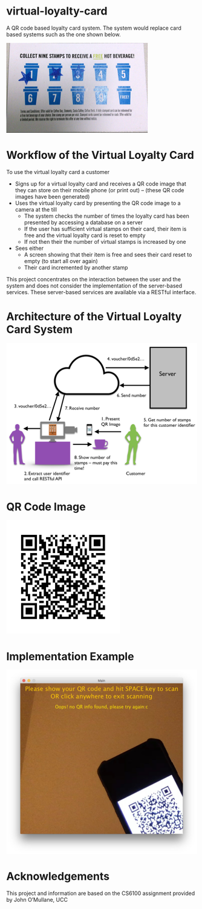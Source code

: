 # virtual-loyalty-card
<p>A QR code based loyalty card system. The system would replace card based systems such as the one shown below.</p>
<img src="https://github.com/qiuyangnie/virtual-loyalty-card/blob/master/img/cardBasedSystem.png">

# Workflow of the Virtual Loyalty Card
<p>To use the virtual loyalty card a customer</p>
<ul>
  <li>Signs up for a virtual loyalty card and receives a QR code image that they can store on their mobile phone (or print out) – (these QR code images have been generated)</li>
  <li>
    Uses the virtual loyalty card by presenting the QR code image to a camera at the till
    <ul>
      <li>The system checks the number of times the loyalty card has been presented by
accessing a database on a server</li>
      <li>If the user has sufficient virtual stamps on their card, their item is free and the
virtual loyalty card is reset to empty</li>
      <li>If not then their the number of virtual stamps is increased by one</li>
    </ul>
  </li>
  <li>Sees either
    <ul>
      <li>A screen showing that their item is free and sees their card reset to empty (to start all over again)</li>
      <li>Their card incremented by another stamp</li>
    </ul>
  </li>
</ul>
<p>This project concentrates on the interaction between the user and the system and does not consider the implementation of the server-based services. These server-based services are available via a RESTful interface.</p>

# Architecture of the Virtual Loyalty Card System
<img src="https://github.com/qiuyangnie/virtual-loyalty-card/blob/master/img/architecture.png" width="600">

# QR Code Image
<img src="https://github.com/qiuyangnie/virtual-loyalty-card/blob/master/img/QRCodeExample.PNG">

# Implementation Example
<img src="https://github.com/qiuyangnie/virtual-loyalty-card/blob/master/img/virtualLoyaltyCard.JPG" width="600">

# Acknowledgements
This project and information are based on the CS6100 assignment provided by John O’Mullane, UCC
